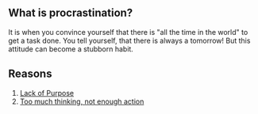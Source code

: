 ## What is procrastination?

It is when you convince yourself that there is "all the time in the world" to get a task done. You tell yourself, that there is always a tomorrow! But this attitude can become a stubborn habit.

## Reasons
1. [Lack of Purpose](purpose.md)
2. [Too much thinking, not enough action](thinking.md)
